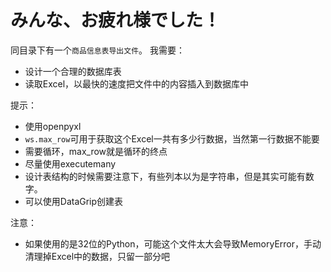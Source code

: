 # みんな、お疲れ様でした！

同目录下有一个`商品信息表导出文件`。 我需要：
* 设计一个合理的数据库表
* 读取Excel，以最快的速度把文件中的内容插入到数据库中


提示：
* 使用openpyxl
* `ws.max_row`可用于获取这个Excel一共有多少行数据，当然第一行数据不能要
* 需要循环，max_row就是循环的终点
* 尽量使用executemany
* 设计表结构的时候需要注意下，有些列本以为是字符串，但是其实可能有数字。
* 可以使用DataGrip创建表

注意：
* 如果使用的是32位的Python，可能这个文件太大会导致MemoryError，手动清理掉Excel中的数据，只留一部分吧